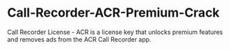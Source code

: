 # Call-Recorder-ACR-Premium-Crack
Call Recorder License - ACR is a license key that unlocks premium features and removes ads from the ACR Call Recorder app.
